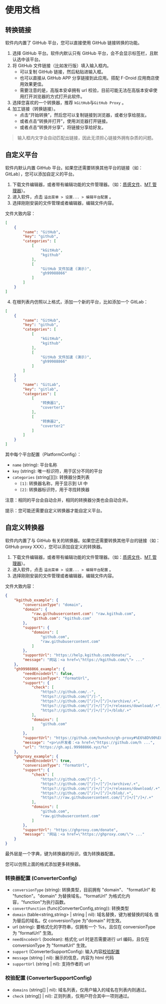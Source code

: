 # 使用文档

## 转换链接

软件内内置了 GitHub 平台，您可以直接使用 GitHub 链接转换的功能。

1. 选择 GitHub 平台。软件内默认只有 GitHub 平台，会不会显示标签栏，且默认选中该平台。
2. 将 GitHub 文件链接（比如发行版）填入输入框内。
   - 可以复制 GitHub 链接，然后粘贴进输入框。
   - 也可以直接从 GitHub APP 分享链接到此应用。搭配 F-Droid 应用商店使用效果更佳。
   - 需要注意的是，高版本安卓拥有 url 校验，目前可能无法在高版本安卓使用打开浏览器的方式打开此软件。
3. 选择您喜欢的一个转换器，推荐 `kGitHub`与`GitHub Proxy` 。
4. 加工链接（转换链接）。
   - 点击“开始转换”，然后您可以复制链接到浏览器，或者分享给朋友。
   - 或者点击“转换并打开”，使用浏览器打开链接。
   - 或者点击“转换并分享”，将链接分享给好友。

> 输入框内文字会自动匹配出链接，因此无须担心链接外拥有杂质的问题。

## 自定义平台

软件内默认内置 GitHub 平台。如果您还需要转换其他平台的链接（如：GitLab），您可以添加自定义的平台。

1. 下载文件编辑器，或者带有编辑功能的文件管理器。（如：[质感文件](https://github.com/zhanghai/MaterialFiles/releases/latest)、[MT 管理器](https://mt2.cn/)）。
2. 进入软件，点击 `溢出菜单 > 设置... > 编辑平台配置` 。
3. 选择刚刚安装的文件管理或者编辑器，编辑文件内容。

文件大致内容：

``` json
[
    {
        "name": "GitHub",
        "key": "github",
        "categories": [
            [
                "kGitHub",
                "kgithub"
            ],
            [
                "GitHub 文件加速 (演示)",
                "gh99988866"
            ]
        ]
    }
]
```

4. 在根列表内仿照以上格式，添加一个新的平台，比如添加一个 GitLab：

```json
[
    {
        "name": "GitHub",
        "key": "github",
        "categories": [
            [
                "kGitHub",
                "kgithub"
            ],
            [
                "GitHub 文件加速 (演示)",
                "gh99988866"
            ]
        ]
    }
    {
        "name": "GitLab",
        "key": "gitlab",
        "categories": [
            [
                "转换器1",
                "coverter1"
            ],
            [
                "转换器2",
                "coverter2"
            ]
        ]
    }
]
```

其中每个平台配置（PlatformConfig）：

- `name` (string): 平台名称
- `key` (string): 唯一标识符，用于区分不同的平台
- `categories` (string[][]): 转换器分类列表
  - `[1]`: 转换器名称，用于显示到 UI 中
  - `[2]`: 转换器标识符，用于寻找转换器

注意：相同的平台会自动合并，相同的转换器分类也会自动合并。

提示：您可能还需要自定义转换器才能自定义平台。

## 自定义转换器

软件内内置了与 GitHub 有关的转换器。如果您还需要转换其他平台的链接（如：GitHub proxy XXX），您可以添加自定义的转换器。

1. 下载文件编辑器，或者带有编辑功能的文件管理器。（如：[质感文件](https://github.com/zhanghai/MaterialFiles/releases/latest)、[MT 管理器](https://mt2.cn/)）。
2. 进入软件，点击 `溢出菜单 > 设置... > 编辑平台配置` 。
3. 选择刚刚安装的文件管理或者编辑器，编辑文件内容。

文件大致内容：

``` json
{
    "kgithub_example": {
        "conversionType": "domain",
        "domain": {
            "raw.githubusercontent.com": "raw.kgithub.com",
            "github.com": "kgithub.com"
        },
        "support": {
            "domains": [
                "github.com",
                "raw.githubusercontent.com"
            ]
        },
        "supportUrl": "https://help.kgithub.com/donate/",
        "message": "网站：<a href=\"https://kgithub.com/\"> ..."
    },
    "gh99988866_example": {
        "needEncodeUrl": false,
        "conversionType": "formatUrl",
        "support": {
            "check": [
                "https?://github.com/.-",
                "https?://github.com/[^/]-",
                "https?://github.com/[^/]+/[^/]+/archive/.+",
                "https?://github.com/[^/]+/[^/]+/releases/download/.+",
                "https?://github.com/[^/]+/[^/]+/blob/.+"
            ],
            "domains": [
                "github.com"
            ]
        },
        "supportUrl": "https://github.com/hunshcn/gh-proxy#%E6%8D%90%E8%B5%A0",
        "message": "<p>\n开发者：<a href=\"https://github.com/h ...",
        "url": "https://gh.api.99988866.xyz/%s"
    },
    "ghproxy_example": {
        "needEncodeUrl": true,
        "conversionType": "formatUrl",
        "support": {
            "check": [
                "https?://github.com/[^/]-",
                "https?://github.com/[^/]+/[^/]+/archive/.+",
                "https?://github.com/[^/]+/[^/]+/releases/download/.+",
                "https?://github.com/[^/]+/[^/]+/blob/.+",
                "https?://raw.githubusercontent.com/[^/]+/[^/]+/.+"
            ],
            "domains": [
                "github.com",
                "raw.githubusercontent.com"
            ]
        },
        "supportUrl": "https://ghproxy.com/donate",
        "message": "网站：<a href=\"https://ghproxy.com/\"> ..."
    }
}
```

最外层是一个字典，键为转换器的标识，值为转换器配置。

您可以仿照上面的格式添加更多转换器。

### 转换器配置 (ConverterConfig)

- `conversionType` (string): 转换类型，目前拥有 "domain"、 "formatUrl" 和 "function"。"domain" 为替换域名，"formatUrl" 为格式化内容，"function"为执行函数。
- `convertFunction` (func(ConverterConfig,string)): 转换类型
- `domain` (table<string,string> | string | nil): 域名替换，键为被替换的域名 值为替后的域名。仅 conversionType 为"domain" 时生效。
- url (string): 要格式化的字符串，仅拥有一个 %s，且仅在 conversionType 为 "formatUrl" 生效。
- `needEncodeUrl` (boolean): 格式化 url 时是否需要进行 url 编码，且仅在 conversionType 为 "formatUrl" 生效。
- `support` (ConverterSupportConfig): 输入内容[校验配置](#校验配置-convertersupportconfig)
- `message` (string | nil): 展示的信息，内容为 html 代码
- `supportUrl` (string | nil): 支持作者的 url

### 校验配置 (ConverterSupportConfig)

- `domains` (string[] | nil): 域名列表，仅用户输入的域名在列表内则通过。
- `check` (string[] | nil): 正则列表，仅用户符合其中一项则通过。
